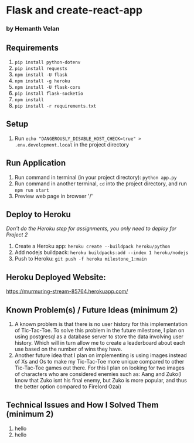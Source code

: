 # Flask and create-react-app
### by Hemanth Velan

## Requirements
1. `pip install python-dotenv`
2. `pip install requests`
3. `npm install -U flask`
4. `npm install -g heroku`
5. `npm install -U flask-cors`
6. `pip install flask-socketio`
7. `npm install`
8. `pip install -r requirements.txt`


## Setup
1. Run `echo "DANGEROUSLY_DISABLE_HOST_CHECK=true" > .env.development.local` in the project directory


## Run Application
1. Run command in terminal (in your project directory): `python app.py`
2. Run command in another terminal, `cd` into the project directory, and run `npm run start`
3. Preview web page in browser '/'


## Deploy to Heroku
*Don't do the Heroku step for assignments, you only need to deploy for Project 2*
1. Create a Heroku app: `heroku create --buildpack heroku/python`
2. Add nodejs buildpack: `heroku buildpacks:add --index 1 heroku/nodejs`
3. Push to Heroku: `git push -f heroku milestone_1:main`


## Heroku Deployed Website:
https://murmuring-stream-85764.herokuapp.com/


## Known Problem(s) / Future Ideas (minimum 2)
1. A known problem is that there is no user history for this implementation of Tic-Tac-Toe. To solve this problem in the future milestone, I plan on using postgresql as a database server to store the data involving user history. Which will in turn allow me to create a leaderboard about each use based on the number of wins they have.
2. Another future idea that I plan on implementing is using images instead of Xs and Os to make my Tic-Tac-Toe more unique compared to other Tic-Tac-Toe games out there. For this I plan on looking for two images of characters who are considered enemies such as: Aang and Zuko(I know that Zuko isnt his final enemy, but Zuko is more popular, and thus the better option compared to Firelord Ozai)

## Technical Issues and How I Solved Them (minimum 2)
1. hello
2. hello

